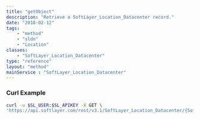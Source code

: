 ```yaml
---
title: "getObject"
description: "Retrieve a SoftLayer_Location_Datacenter record."
date: "2018-02-12"
tags:
    - "method"
    - "sldn"
    - "Location"
classes:
    - "SoftLayer_Location_Datacenter"
type: "reference"
layout: "method"
mainService : "SoftLayer_Location_Datacenter"
---
```


### Curl Example
```bash
curl -u $SL_USER:$SL_APIKEY -X GET \
'https://api.softlayer.com/rest/v3.1/SoftLayer_Location_Datacenter/{SoftLayer_Location_DatacenterID}/getObject'
```
